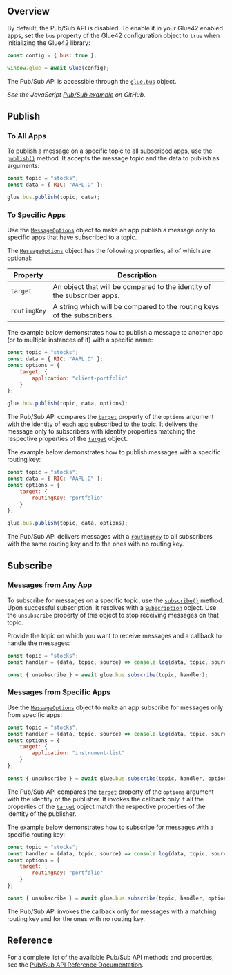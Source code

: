 ## Overview

By default, the Pub/Sub API is disabled. To enable it in your Glue42 enabled apps, set the `bus` property of the Glue42 configuration object to `true` when initializing the Glue42 library:

```javascript
const config = { bus: true };

window.glue = await Glue(config);
```

The Pub/Sub API is accessible through the [`glue.bus`](../../../../reference/glue/latest/pub%20sub/index.html) object.

*See the JavaScript [Pub/Sub example](https://github.com/Glue42/js-examples/tree/master/pub-sub) on GitHub.*

## Publish

### To All Apps

To publish a message on a specific topic to all subscribed apps, use the [`publish()`](../../../../reference/glue/latest/pub%20sub/index.html#API-publish) method. It accepts the message topic and the data to publish as arguments:

```javascript
const topic = "stocks";
const data = { RIC: "AAPL.O" };

glue.bus.publish(topic, data);
```

<glue42 name="diagram" image="../../../../images/pub-sub/pub-sub-all.gif">

### To Specific Apps

Use the [`MessageOptions`](../../../../reference/glue/latest/pub%20sub/index.html#MessageOptions) object to make an app publish a message only to specific apps that have subscribed to a topic.

The [`MessageOptions`](../../../../reference/glue/latest/pub%20sub/index.html#MessageOptions) object has the following properties, all of which are optional:

| Property | Description |
|----------|-------------|
| `target` | An object that will be compared to the identity of the subscriber apps. |
| `routingKey` | A string which will be compared to the routing keys of the subscribers. |


The example below demonstrates how to publish a message to another app (or to multiple instances of it) with a specific name:

```javascript
const topic = "stocks";
const data = { RIC: "AAPL.O" };
const options = {
    target: {
        application: "client-portfolio"
    }
};

glue.bus.publish(topic, data, options);
```

<glue42 name="diagram" image="../../../../images/pub-sub/pub-sub-specific-app.gif">

The Pub/Sub API compares the [`target`](../../../../reference/glue/latest/pub%20sub/index.html#MessageOptions-target) property of the `options` argument with the identity of each app subscribed to the topic. It delivers the message only to subscribers with identity properties matching the respective properties of the [`target`](../../../../reference/glue/latest/pub%20sub/index.html#MessageOptions-target) object.

The example below demonstrates how to publish messages with a specific routing key:

```javascript
const topic = "stocks";
const data = { RIC: "AAPL.O" };
const options = {
    target: {
        routingKey: "portfolio"
    }
};

glue.bus.publish(topic, data, options);
```

The Pub/Sub API delivers messages with a [`routingKey`](../../../../reference/glue/latest/pub%20sub/index.html#MessageOptions-routingKey) to all subscribers with the same routing key and to the ones with no routing key.

<glue42 name="diagram" image="../../../../images/pub-sub/pub-sub-routing.gif">

## Subscribe

### Messages from Any App

To subscribe for messages on a specific topic, use the [`subscribe()`](../../../../reference/glue/latest/pub%20sub/index.html#API-subscribe) method. Upon successful subscription, it resolves with a [`Subscription`](../../../../reference/glue/latest/pub%20sub/index.html#Subscription) object. Use the `unsubscribe` property of this object to stop receiving messages on that topic.

Provide the topic on which you want to receive messages and a callback to handle the messages:

```javascript
const topic = "stocks";
const handler = (data, topic, source) => console.log(data, topic, source);

const { unsubscribe } = await glue.bus.subscribe(topic, handler);
```

<glue42 name="diagram" image="../../../../images/pub-sub/pub-sub-all.gif">

### Messages from Specific Apps

Use the [`MessageOptions`](../../../../reference/glue/latest/pub%20sub/index.html#MessageOptions) object to make an app subscribe for messages only from specific apps:

```javascript
const topic = "stocks";
const handler = (data, topic, source) => console.log(data, topic, source);
const options = {
    target: {
        application: "instrument-list"
    }
};

const { unsubscribe } = await glue.bus.subscribe(topic, handler, options);
```

The Pub/Sub API compares the [`target`](../../../../reference/glue/latest/pub%20sub/index.html#MessageOptions-target) property of the `options` argument with the identity of the publisher. It invokes the callback only if all the properties of the [`target`](../../../../reference/glue/latest/pub%20sub/index.html#MessageOptions-target) object match the respective properties of the identity of the publisher.

<glue42 name="diagram" image="../../../../images/pub-sub/pub-sub-specific-app.gif">

The example below demonstrates how to subscribe for messages with a specific routing key:

```javascript
const topic = "stocks";
const handler = (data, topic, source) => console.log(data, topic, source);
const options = {
    target: {
        routingKey: "portfolio"
    }
};

const { unsubscribe } = await glue.bus.subscribe(topic, handler, options);
```

The Pub/Sub API invokes the callback only for messages with a matching routing key and for the ones with no routing key.

<glue42 name="diagram" image="../../../../images/pub-sub/pub-sub-routing.gif">

## Reference

For a complete list of the available Pub/Sub API methods and properties, see the [Pub/Sub API Reference Documentation](../../../../reference/glue/latest/pub%20sub/index.html).
